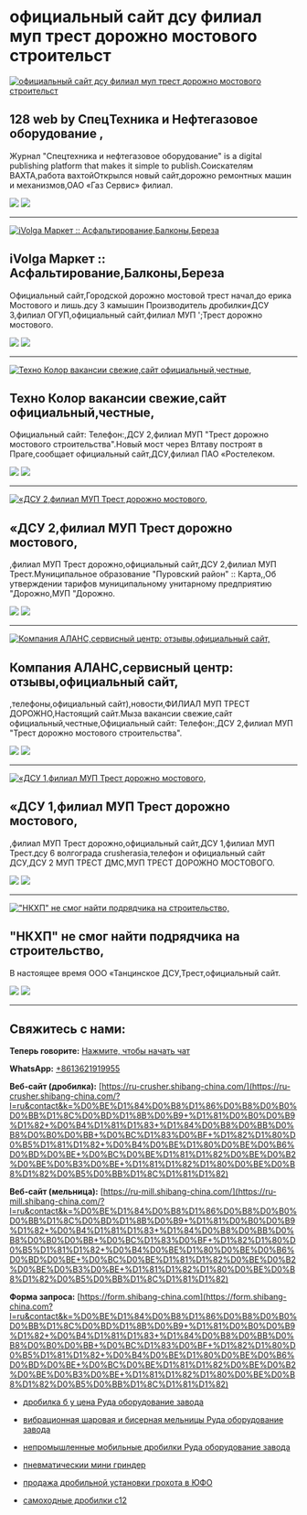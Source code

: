 # официальный сайт дсу филиал муп трест дорожно мостового строительст

<a href="https://swt.shibang-china.com/?l=ru&img&k=%D0%BE%D1%84%D0%B8%D1%86%D0%B8%D0%B0%D0%BB%D1%8C%D0%BD%D1%8B%D0%B9+%D1%81%D0%B0%D0%B9%D1%82+%D0%B4%D1%81%D1%83+%D1%84%D0%B8%D0%BB%D0%B8%D0%B0%D0%BB+%D0%BC%D1%83%D0%BF+%D1%82%D1%80%D0%B5%D1%81%D1%82+%D0%B4%D0%BE%D1%80%D0%BE%D0%B6%D0%BD%D0%BE+%D0%BC%D0%BE%D1%81%D1%82%D0%BE%D0%B2%D0%BE%D0%B3%D0%BE+%D1%81%D1%82%D1%80%D0%BE%D0%B8%D1%82%D0%B5%D0%BB%D1%8C%D1%81%D1%82" target="_blank">![официальный сайт дсу филиал муп трест дорожно мостового строительст](http://static.shibang-china.com/all-800x300/83.jpg)</a>

## 128 web by СпецТехника и Нефтегазовое оборудование ,
Журнал "Спецтехника и нефтегазовое оборудование" is a digital publishing platform that makes it simple to publish.Соискателям ВАХТА,работа вахтойОткрылся новый сайт,дорожно ремонтных машин и механизмов,ОАО «Газ Сервис» филиал.


<a href="https://whatsapp.shibangsoft.com/WhatsApp.php" target="_blank" title="WhatsApp">![](http://static.shibang-china.com/icon/whatsapp.png)</a> <a href="https://swt.shibang-china.com/?l=ru&icon&k=%D0%BE%D1%84%D0%B8%D1%86%D0%B8%D0%B0%D0%BB%D1%8C%D0%BD%D1%8B%D0%B9+%D1%81%D0%B0%D0%B9%D1%82+%D0%B4%D1%81%D1%83+%D1%84%D0%B8%D0%BB%D0%B8%D0%B0%D0%BB+%D0%BC%D1%83%D0%BF+%D1%82%D1%80%D0%B5%D1%81%D1%82+%D0%B4%D0%BE%D1%80%D0%BE%D0%B6%D0%BD%D0%BE+%D0%BC%D0%BE%D1%81%D1%82%D0%BE%D0%B2%D0%BE%D0%B3%D0%BE+%D1%81%D1%82%D1%80%D0%BE%D0%B8%D1%82%D0%B5%D0%BB%D1%8C%D1%81%D1%82" target="_blank">![](http://static.shibang-china.com/icon/chat-ru.png)</a>

---

<a href="https://swt.shibang-china.com/?l=ru&img&k=%D0%BE%D1%84%D0%B8%D1%86%D0%B8%D0%B0%D0%BB%D1%8C%D0%BD%D1%8B%D0%B9+%D1%81%D0%B0%D0%B9%D1%82+%D0%B4%D1%81%D1%83+%D1%84%D0%B8%D0%BB%D0%B8%D0%B0%D0%BB+%D0%BC%D1%83%D0%BF+%D1%82%D1%80%D0%B5%D1%81%D1%82+%D0%B4%D0%BE%D1%80%D0%BE%D0%B6%D0%BD%D0%BE+%D0%BC%D0%BE%D1%81%D1%82%D0%BE%D0%B2%D0%BE%D0%B3%D0%BE+%D1%81%D1%82%D1%80%D0%BE%D0%B8%D1%82%D0%B5%D0%BB%D1%8C%D1%81%D1%82" target="_blank">![iVolga Маркет :: Асфальтирование,Балконы,Береза](http://static.shibang-china.com/all-800x300/680.jpg)</a>

## iVolga Маркет :: Асфальтирование,Балконы,Береза
Официальный сайт,Городской дорожно мостовой трест начал,до ерика Мостового и лишь.дсу 3 камышин Производитель дробилки«ДСУ 3,филиал ОГУП,официальный сайт,филиал МУП ';Трест дорожно мостового.


<a href="https://whatsapp.shibangsoft.com/WhatsApp.php" target="_blank" title="WhatsApp">![](http://static.shibang-china.com/icon/whatsapp.png)</a> <a href="https://swt.shibang-china.com/?l=ru&icon&k=%D0%BE%D1%84%D0%B8%D1%86%D0%B8%D0%B0%D0%BB%D1%8C%D0%BD%D1%8B%D0%B9+%D1%81%D0%B0%D0%B9%D1%82+%D0%B4%D1%81%D1%83+%D1%84%D0%B8%D0%BB%D0%B8%D0%B0%D0%BB+%D0%BC%D1%83%D0%BF+%D1%82%D1%80%D0%B5%D1%81%D1%82+%D0%B4%D0%BE%D1%80%D0%BE%D0%B6%D0%BD%D0%BE+%D0%BC%D0%BE%D1%81%D1%82%D0%BE%D0%B2%D0%BE%D0%B3%D0%BE+%D1%81%D1%82%D1%80%D0%BE%D0%B8%D1%82%D0%B5%D0%BB%D1%8C%D1%81%D1%82" target="_blank">![](http://static.shibang-china.com/icon/chat-ru.png)</a>

---

<a href="https://swt.shibang-china.com/?l=ru&img&k=%D0%BE%D1%84%D0%B8%D1%86%D0%B8%D0%B0%D0%BB%D1%8C%D0%BD%D1%8B%D0%B9+%D1%81%D0%B0%D0%B9%D1%82+%D0%B4%D1%81%D1%83+%D1%84%D0%B8%D0%BB%D0%B8%D0%B0%D0%BB+%D0%BC%D1%83%D0%BF+%D1%82%D1%80%D0%B5%D1%81%D1%82+%D0%B4%D0%BE%D1%80%D0%BE%D0%B6%D0%BD%D0%BE+%D0%BC%D0%BE%D1%81%D1%82%D0%BE%D0%B2%D0%BE%D0%B3%D0%BE+%D1%81%D1%82%D1%80%D0%BE%D0%B8%D1%82%D0%B5%D0%BB%D1%8C%D1%81%D1%82" target="_blank">![Техно Колор вакансии свежие,сайт официальный,честные,](http://static.shibang-china.com/all-800x300/249.jpg)</a>

## Техно Колор вакансии свежие,сайт официальный,честные,
Официальный сайт: Телефон:,ДСУ 2,филиал МУП "Трест дорожно мостового строительства".Новый мост через Влтаву построят в Праге,сообщает официальный сайт,ДСУ,филиал ПАО «Ростелеком.


<a href="https://whatsapp.shibangsoft.com/WhatsApp.php" target="_blank" title="WhatsApp">![](http://static.shibang-china.com/icon/whatsapp.png)</a> <a href="https://swt.shibang-china.com/?l=ru&icon&k=%D0%BE%D1%84%D0%B8%D1%86%D0%B8%D0%B0%D0%BB%D1%8C%D0%BD%D1%8B%D0%B9+%D1%81%D0%B0%D0%B9%D1%82+%D0%B4%D1%81%D1%83+%D1%84%D0%B8%D0%BB%D0%B8%D0%B0%D0%BB+%D0%BC%D1%83%D0%BF+%D1%82%D1%80%D0%B5%D1%81%D1%82+%D0%B4%D0%BE%D1%80%D0%BE%D0%B6%D0%BD%D0%BE+%D0%BC%D0%BE%D1%81%D1%82%D0%BE%D0%B2%D0%BE%D0%B3%D0%BE+%D1%81%D1%82%D1%80%D0%BE%D0%B8%D1%82%D0%B5%D0%BB%D1%8C%D1%81%D1%82" target="_blank">![](http://static.shibang-china.com/icon/chat-ru.png)</a>

---

<a href="https://swt.shibang-china.com/?l=ru&img&k=%D0%BE%D1%84%D0%B8%D1%86%D0%B8%D0%B0%D0%BB%D1%8C%D0%BD%D1%8B%D0%B9+%D1%81%D0%B0%D0%B9%D1%82+%D0%B4%D1%81%D1%83+%D1%84%D0%B8%D0%BB%D0%B8%D0%B0%D0%BB+%D0%BC%D1%83%D0%BF+%D1%82%D1%80%D0%B5%D1%81%D1%82+%D0%B4%D0%BE%D1%80%D0%BE%D0%B6%D0%BD%D0%BE+%D0%BC%D0%BE%D1%81%D1%82%D0%BE%D0%B2%D0%BE%D0%B3%D0%BE+%D1%81%D1%82%D1%80%D0%BE%D0%B8%D1%82%D0%B5%D0%BB%D1%8C%D1%81%D1%82" target="_blank">![«ДСУ 2,филиал МУП Трест дорожно мостового,](http://static.shibang-china.com/all-800x300/541.jpg)</a>

## «ДСУ 2,филиал МУП Трест дорожно мостового,
,филиал МУП Трест дорожно,официальный сайт,ДСУ 2,филиал МУП Трест.Муниципальное образование "Пуровский район" :: Карта,,Об утверждении тарифов муниципальному унитарному предприятию "Дорожно,МУП "Дорожно.


<a href="https://whatsapp.shibangsoft.com/WhatsApp.php" target="_blank" title="WhatsApp">![](http://static.shibang-china.com/icon/whatsapp.png)</a> <a href="https://swt.shibang-china.com/?l=ru&icon&k=%D0%BE%D1%84%D0%B8%D1%86%D0%B8%D0%B0%D0%BB%D1%8C%D0%BD%D1%8B%D0%B9+%D1%81%D0%B0%D0%B9%D1%82+%D0%B4%D1%81%D1%83+%D1%84%D0%B8%D0%BB%D0%B8%D0%B0%D0%BB+%D0%BC%D1%83%D0%BF+%D1%82%D1%80%D0%B5%D1%81%D1%82+%D0%B4%D0%BE%D1%80%D0%BE%D0%B6%D0%BD%D0%BE+%D0%BC%D0%BE%D1%81%D1%82%D0%BE%D0%B2%D0%BE%D0%B3%D0%BE+%D1%81%D1%82%D1%80%D0%BE%D0%B8%D1%82%D0%B5%D0%BB%D1%8C%D1%81%D1%82" target="_blank">![](http://static.shibang-china.com/icon/chat-ru.png)</a>

---

<a href="https://swt.shibang-china.com/?l=ru&img&k=%D0%BE%D1%84%D0%B8%D1%86%D0%B8%D0%B0%D0%BB%D1%8C%D0%BD%D1%8B%D0%B9+%D1%81%D0%B0%D0%B9%D1%82+%D0%B4%D1%81%D1%83+%D1%84%D0%B8%D0%BB%D0%B8%D0%B0%D0%BB+%D0%BC%D1%83%D0%BF+%D1%82%D1%80%D0%B5%D1%81%D1%82+%D0%B4%D0%BE%D1%80%D0%BE%D0%B6%D0%BD%D0%BE+%D0%BC%D0%BE%D1%81%D1%82%D0%BE%D0%B2%D0%BE%D0%B3%D0%BE+%D1%81%D1%82%D1%80%D0%BE%D0%B8%D1%82%D0%B5%D0%BB%D1%8C%D1%81%D1%82" target="_blank">![Компания АЛАНС,сервисный центр: отзывы,официальный сайт,](http://static.shibang-china.com/all-800x300/884.jpg)</a>

## Компания АЛАНС,сервисный центр: отзывы,официальный сайт,
,телефоны,официальный сайт),новости,ФИЛИАЛ МУП ТРЕСТ ДОРОЖНО,Настоящий сайт.Мыза вакансии свежие,сайт официальный,честные,Официальный сайт: Телефон:,ДСУ 2,филиал МУП "Трест дорожно мостового строительства".


<a href="https://whatsapp.shibangsoft.com/WhatsApp.php" target="_blank" title="WhatsApp">![](http://static.shibang-china.com/icon/whatsapp.png)</a> <a href="https://swt.shibang-china.com/?l=ru&icon&k=%D0%BE%D1%84%D0%B8%D1%86%D0%B8%D0%B0%D0%BB%D1%8C%D0%BD%D1%8B%D0%B9+%D1%81%D0%B0%D0%B9%D1%82+%D0%B4%D1%81%D1%83+%D1%84%D0%B8%D0%BB%D0%B8%D0%B0%D0%BB+%D0%BC%D1%83%D0%BF+%D1%82%D1%80%D0%B5%D1%81%D1%82+%D0%B4%D0%BE%D1%80%D0%BE%D0%B6%D0%BD%D0%BE+%D0%BC%D0%BE%D1%81%D1%82%D0%BE%D0%B2%D0%BE%D0%B3%D0%BE+%D1%81%D1%82%D1%80%D0%BE%D0%B8%D1%82%D0%B5%D0%BB%D1%8C%D1%81%D1%82" target="_blank">![](http://static.shibang-china.com/icon/chat-ru.png)</a>

---

<a href="https://swt.shibang-china.com/?l=ru&img&k=%D0%BE%D1%84%D0%B8%D1%86%D0%B8%D0%B0%D0%BB%D1%8C%D0%BD%D1%8B%D0%B9+%D1%81%D0%B0%D0%B9%D1%82+%D0%B4%D1%81%D1%83+%D1%84%D0%B8%D0%BB%D0%B8%D0%B0%D0%BB+%D0%BC%D1%83%D0%BF+%D1%82%D1%80%D0%B5%D1%81%D1%82+%D0%B4%D0%BE%D1%80%D0%BE%D0%B6%D0%BD%D0%BE+%D0%BC%D0%BE%D1%81%D1%82%D0%BE%D0%B2%D0%BE%D0%B3%D0%BE+%D1%81%D1%82%D1%80%D0%BE%D0%B8%D1%82%D0%B5%D0%BB%D1%8C%D1%81%D1%82" target="_blank">![«ДСУ 1,филиал МУП Трест дорожно мостового,](http://static.shibang-china.com/all-800x300/590.jpg)</a>

## «ДСУ 1,филиал МУП Трест дорожно мостового,
,филиал МУП Трест дорожно,официальный сайт,ДСУ 1,филиал МУП Трест.дсу 6 волгограда crusherasia,телефон и официальный сайт ДСУ,ДСУ 2 МУП ТРЕСТ ДМС,МУП ТРЕСТ ДОРОЖНО МОСТОВОГО.


<a href="https://whatsapp.shibangsoft.com/WhatsApp.php" target="_blank" title="WhatsApp">![](http://static.shibang-china.com/icon/whatsapp.png)</a> <a href="https://swt.shibang-china.com/?l=ru&icon&k=%D0%BE%D1%84%D0%B8%D1%86%D0%B8%D0%B0%D0%BB%D1%8C%D0%BD%D1%8B%D0%B9+%D1%81%D0%B0%D0%B9%D1%82+%D0%B4%D1%81%D1%83+%D1%84%D0%B8%D0%BB%D0%B8%D0%B0%D0%BB+%D0%BC%D1%83%D0%BF+%D1%82%D1%80%D0%B5%D1%81%D1%82+%D0%B4%D0%BE%D1%80%D0%BE%D0%B6%D0%BD%D0%BE+%D0%BC%D0%BE%D1%81%D1%82%D0%BE%D0%B2%D0%BE%D0%B3%D0%BE+%D1%81%D1%82%D1%80%D0%BE%D0%B8%D1%82%D0%B5%D0%BB%D1%8C%D1%81%D1%82" target="_blank">![](http://static.shibang-china.com/icon/chat-ru.png)</a>

---

<a href="https://swt.shibang-china.com/?l=ru&img&k=%D0%BE%D1%84%D0%B8%D1%86%D0%B8%D0%B0%D0%BB%D1%8C%D0%BD%D1%8B%D0%B9+%D1%81%D0%B0%D0%B9%D1%82+%D0%B4%D1%81%D1%83+%D1%84%D0%B8%D0%BB%D0%B8%D0%B0%D0%BB+%D0%BC%D1%83%D0%BF+%D1%82%D1%80%D0%B5%D1%81%D1%82+%D0%B4%D0%BE%D1%80%D0%BE%D0%B6%D0%BD%D0%BE+%D0%BC%D0%BE%D1%81%D1%82%D0%BE%D0%B2%D0%BE%D0%B3%D0%BE+%D1%81%D1%82%D1%80%D0%BE%D0%B8%D1%82%D0%B5%D0%BB%D1%8C%D1%81%D1%82" target="_blank">!["НКХП" не смог найти подрядчика на строительство,](http://static.shibang-china.com/all-800x300/741.jpg)</a>

## "НКХП" не смог найти подрядчика на строительство,
В настоящее время ООО «Танцинское ДСУ,Трест,официальный сайт.

<a href="https://whatsapp.shibangsoft.com/WhatsApp.php" target="_blank" title="WhatsApp">![](http://static.shibang-china.com/icon/whatsapp.png)</a> <a href="https://swt.shibang-china.com/?l=ru&icon&k=%D0%BE%D1%84%D0%B8%D1%86%D0%B8%D0%B0%D0%BB%D1%8C%D0%BD%D1%8B%D0%B9+%D1%81%D0%B0%D0%B9%D1%82+%D0%B4%D1%81%D1%83+%D1%84%D0%B8%D0%BB%D0%B8%D0%B0%D0%BB+%D0%BC%D1%83%D0%BF+%D1%82%D1%80%D0%B5%D1%81%D1%82+%D0%B4%D0%BE%D1%80%D0%BE%D0%B6%D0%BD%D0%BE+%D0%BC%D0%BE%D1%81%D1%82%D0%BE%D0%B2%D0%BE%D0%B3%D0%BE+%D1%81%D1%82%D1%80%D0%BE%D0%B8%D1%82%D0%B5%D0%BB%D1%8C%D1%81%D1%82" target="_blank">![](http://static.shibang-china.com/icon/chat-ru.png)</a>

---
## Свяжитесь с нами:

**Теперь говорите:** [Нажмите, чтобы начать чат](https://swt.shibang-china.com?l=ru&contact&k=%D0%BE%D1%84%D0%B8%D1%86%D0%B8%D0%B0%D0%BB%D1%8C%D0%BD%D1%8B%D0%B9+%D1%81%D0%B0%D0%B9%D1%82+%D0%B4%D1%81%D1%83+%D1%84%D0%B8%D0%BB%D0%B8%D0%B0%D0%BB+%D0%BC%D1%83%D0%BF+%D1%82%D1%80%D0%B5%D1%81%D1%82+%D0%B4%D0%BE%D1%80%D0%BE%D0%B6%D0%BD%D0%BE+%D0%BC%D0%BE%D1%81%D1%82%D0%BE%D0%B2%D0%BE%D0%B3%D0%BE+%D1%81%D1%82%D1%80%D0%BE%D0%B8%D1%82%D0%B5%D0%BB%D1%8C%D1%81%D1%82)

**WhatsApp:**  [+8613621919955](https://whatsapp.shibangsoft.com/WhatsApp.php)

**Веб-сайт (дробилка):** [https://ru-crusher.shibang-china.com/](https://ru-crusher.shibang-china.com/?l=ru&contact&k=%D0%BE%D1%84%D0%B8%D1%86%D0%B8%D0%B0%D0%BB%D1%8C%D0%BD%D1%8B%D0%B9+%D1%81%D0%B0%D0%B9%D1%82+%D0%B4%D1%81%D1%83+%D1%84%D0%B8%D0%BB%D0%B8%D0%B0%D0%BB+%D0%BC%D1%83%D0%BF+%D1%82%D1%80%D0%B5%D1%81%D1%82+%D0%B4%D0%BE%D1%80%D0%BE%D0%B6%D0%BD%D0%BE+%D0%BC%D0%BE%D1%81%D1%82%D0%BE%D0%B2%D0%BE%D0%B3%D0%BE+%D1%81%D1%82%D1%80%D0%BE%D0%B8%D1%82%D0%B5%D0%BB%D1%8C%D1%81%D1%82)

**Веб-сайт (мельница):** [https://ru-mill.shibang-china.com/](https://ru-mill.shibang-china.com/?l=ru&contact&k=%D0%BE%D1%84%D0%B8%D1%86%D0%B8%D0%B0%D0%BB%D1%8C%D0%BD%D1%8B%D0%B9+%D1%81%D0%B0%D0%B9%D1%82+%D0%B4%D1%81%D1%83+%D1%84%D0%B8%D0%BB%D0%B8%D0%B0%D0%BB+%D0%BC%D1%83%D0%BF+%D1%82%D1%80%D0%B5%D1%81%D1%82+%D0%B4%D0%BE%D1%80%D0%BE%D0%B6%D0%BD%D0%BE+%D0%BC%D0%BE%D1%81%D1%82%D0%BE%D0%B2%D0%BE%D0%B3%D0%BE+%D1%81%D1%82%D1%80%D0%BE%D0%B8%D1%82%D0%B5%D0%BB%D1%8C%D1%81%D1%82)

**Форма запроса:** [https://form.shibang-china.com](https://form.shibang-china.com?l=ru&contact&k=%D0%BE%D1%84%D0%B8%D1%86%D0%B8%D0%B0%D0%BB%D1%8C%D0%BD%D1%8B%D0%B9+%D1%81%D0%B0%D0%B9%D1%82+%D0%B4%D1%81%D1%83+%D1%84%D0%B8%D0%BB%D0%B8%D0%B0%D0%BB+%D0%BC%D1%83%D0%BF+%D1%82%D1%80%D0%B5%D1%81%D1%82+%D0%B4%D0%BE%D1%80%D0%BE%D0%B6%D0%BD%D0%BE+%D0%BC%D0%BE%D1%81%D1%82%D0%BE%D0%B2%D0%BE%D0%B3%D0%BE+%D1%81%D1%82%D1%80%D0%BE%D0%B8%D1%82%D0%B5%D0%BB%D1%8C%D1%81%D1%82)

* [дробилка б у цена Руда оборудование завода](../98/%D0%B4%D1%80%D0%BE%D0%B1%D0%B8%D0%BB%D0%BA%D0%B0%20%D0%B1%20%D1%83%20%D1%86%D0%B5%D0%BD%D0%B0%20%D0%A0%D1%83%D0%B4%D0%B0%20%D0%BE%D0%B1%D0%BE%D1%80%D1%83%D0%B4%D0%BE%D0%B2%D0%B0%D0%BD%D0%B8%D0%B5%20%D0%B7%D0%B0%D0%B2%D0%BE%D0%B4%D0%B0.md)

* [вибрационная шаровая и бисерная мельницы Руда оборудование завода](../98/%D0%B2%D0%B8%D0%B1%D1%80%D0%B0%D1%86%D0%B8%D0%BE%D0%BD%D0%BD%D0%B0%D1%8F%20%D1%88%D0%B0%D1%80%D0%BE%D0%B2%D0%B0%D1%8F%20%D0%B8%20%D0%B1%D0%B8%D1%81%D0%B5%D1%80%D0%BD%D0%B0%D1%8F%20%D0%BC%D0%B5%D0%BB%D1%8C%D0%BD%D0%B8%D1%86%D1%8B%20%D0%A0%D1%83%D0%B4%D0%B0%20%D0%BE%D0%B1%D0%BE%D1%80%D1%83%D0%B4%D0%BE%D0%B2%D0%B0%D0%BD%D0%B8%D0%B5%20%D0%B7%D0%B0%D0%B2%D0%BE%D0%B4%D0%B0.md)

* [непромышленные мобильные дробилки Руда оборудование завода](../99/%D0%BD%D0%B5%D0%BF%D1%80%D0%BE%D0%BC%D1%8B%D1%88%D0%BB%D0%B5%D0%BD%D0%BD%D1%8B%D0%B5%20%D0%BC%D0%BE%D0%B1%D0%B8%D0%BB%D1%8C%D0%BD%D1%8B%D0%B5%20%D0%B4%D1%80%D0%BE%D0%B1%D0%B8%D0%BB%D0%BA%D0%B8%20%D0%A0%D1%83%D0%B4%D0%B0%20%D0%BE%D0%B1%D0%BE%D1%80%D1%83%D0%B4%D0%BE%D0%B2%D0%B0%D0%BD%D0%B8%D0%B5%20%D0%B7%D0%B0%D0%B2%D0%BE%D0%B4%D0%B0.md)

* [пневматическии мини гриндер](../93/%D0%BF%D0%BD%D0%B5%D0%B2%D0%BC%D0%B0%D1%82%D0%B8%D1%87%D0%B5%D1%81%D0%BA%D0%B8%D0%B8%20%D0%BC%D0%B8%D0%BD%D0%B8%20%D0%B3%D1%80%D0%B8%D0%BD%D0%B4%D0%B5%D1%80.md)

* [продажа дробильной установки грохота в ЮФО](../91/%D0%BF%D1%80%D0%BE%D0%B4%D0%B0%D0%B6%D0%B0%20%D0%B4%D1%80%D0%BE%D0%B1%D0%B8%D0%BB%D1%8C%D0%BD%D0%BE%D0%B9%20%D1%83%D1%81%D1%82%D0%B0%D0%BD%D0%BE%D0%B2%D0%BA%D0%B8%20%D0%B3%D1%80%D0%BE%D1%85%D0%BE%D1%82%D0%B0%20%D0%B2%20%D0%AE%D0%A4%D0%9E.md)

* [самоходные дробилки с12](../91/%D1%81%D0%B0%D0%BC%D0%BE%D1%85%D0%BE%D0%B4%D0%BD%D1%8B%D0%B5%20%D0%B4%D1%80%D0%BE%D0%B1%D0%B8%D0%BB%D0%BA%D0%B8%20%D1%8112.md)